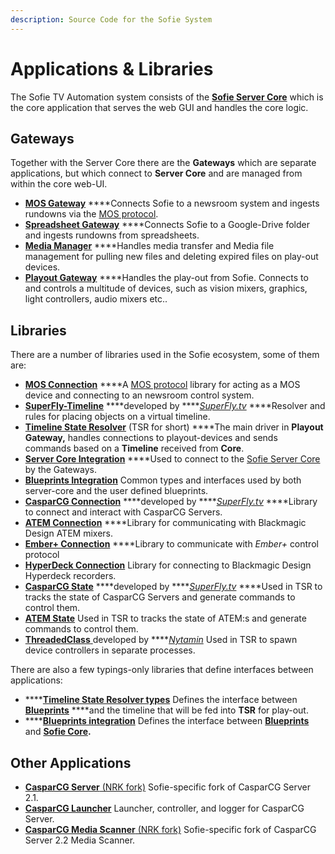 ```yaml
---
description: Source Code for the Sofie System
---
```


# Applications & Libraries

The Sofie TV Automation system consists of the [**Sofie Server Core**](https://github.com/nrkno/tv-automation-server-core) which is the core application that serves the web GUI and handles the core logic.

## Gateways

Together with the Server Core there are the **Gateways** which are separate applications, but which connect to **Server Core** and are managed from within the core web-UI.

* [**MOS Gateway**](https://github.com/nrkno/tv-automation-mos-gateway) ****Connects Sofie to a newsroom system and ingests rundowns via the [MOS protocol](http://mosprotocol.com/).
* [**Spreadsheet Gateway**](https://github.com/SuperFlyTV/spreadsheet-gateway) ****Connects Sofie to a Google-Drive folder and ingests rundowns from spreadsheets.
* [**Media Manager**](https://github.com/nrkno/tv-automation-media-management) ****Handles media transfer and Media file management for pulling new files and deleting expired files on play-out devices.
* [**Playout Gateway**](https://github.com/nrkno/tv-automation-playout-gateway) ****Handles the play-out from Sofie. Connects to and controls a multitude of devices, such as vision mixers, graphics, light controllers, audio mixers etc..

## Libraries

There are a number of libraries used in the Sofie ecosystem, some of them are:

* [**MOS Connection**](https://github.com/nrkno/tv-automation-mos-connection/) ****A [MOS protocol](http://mosprotocol.com/) library for acting as a MOS device and connecting to an newsroom control system.
* [**SuperFly-Timeline**](https://github.com/SuperFlyTV/supertimeline) ****developed by ****[_SuperFly.tv_](https://github.com/SuperFlyTV) ****Resolver and rules for placing objects on a virtual timeline.
* [**Timeline State Resolver**](https://github.com/nrkno/tv-automation-state-timeline-resolver) \(TSR for short\) ****The main driver in **Playout Gateway,** handles connections to playout-devices and sends commands based on a **Timeline** received from **Core**.
* [**Server Core Integration**](https://github.com/nrkno/tv-automation-server-core-integration) ****Used to connect to the [Sofie Server Core](https://github.com/nrkno/tv-automation-server-core) by the Gateways.
* [**Blueprints Integration**](https://github.com/nrkno/tv-automation-sofie-blueprints-integration) Common types and interfaces used by both server-core and the user defined blueprints.
* [**CasparCG Connection**](https://github.com/SuperFlyTV/casparcg-connection) ****developed by ****[_SuperFly.tv_](https://github.com/SuperFlyTV) ****Library to connect and interact with CasparCG Servers.
* [**ATEM Connection**](https://github.com/nrkno/tv-automation-atem-connection) ****Library for communicating with Blackmagic Design ATEM mixers.
* [**Ember+ Connection**](https://github.com/nrkno/tv-automation-emberplus-connection) ****Library to communicate with _Ember+_ control protocol 
* [**HyperDeck Connection**](https://github.com/nrkno/tv-automation-hyperdeck-connection) Library for connecting to Blackmagic Design Hyperdeck recorders.
* [**CasparCG State**](https://github.com/superflytv/casparcg-state) ****developed by ****[_SuperFly.tv_](https://github.com/SuperFlyTV) ****Used in TSR to tracks the state of CasparCG Servers and generate commands to control them.
* [**ATEM State**](https://github.com/nrkno/tv-automation-atem-state)  Used in TSR to tracks the state of ATEM:s and generate commands to control them.
* [**ThreadedClass** ](https://github.com/nytamin/threadedClass)developed by ****[_Nytamin_](https://github.com/nytamin) Used in TSR to spawn device controllers in separate processes.

There are also a few typings-only libraries that define interfaces between applications:

* \*\*\*\*[**Timeline State Resolver types**](https://www.npmjs.com/package/timeline-state-resolver-types) Defines the interface between [**Blueprints**](dictionary.md#blueprints) ****and the timeline that will be fed into **TSR** for play-out.
* \*\*\*\*[**Blueprints integration**](https://www.npmjs.com/package/tv-automation-sofie-blueprints-integration) Defines the interface between [**Blueprints** ](dictionary.md#blueprints)and [**Sofie Core**](dictionary.md#sofie-core)**.**

## Other Applications

* [**CasparCG Server** \(NRK fork\)](https://github.com/nrkno/tv-automation-casparcg-server) Sofie-specific fork of CasparCG Server 2.1.
* [**CasparCG Launcher**](https://github.com/nrkno/tv-automation-casparcg-launcher) Launcher, controller, and logger for CasparCG Server.
* [**CasparCG Media Scanner** \(NRK fork\)](https://github.com/nrkno/tv-automation-casparcg-server) Sofie-specific fork of CasparCG Server 2.2 Media Scanner.



